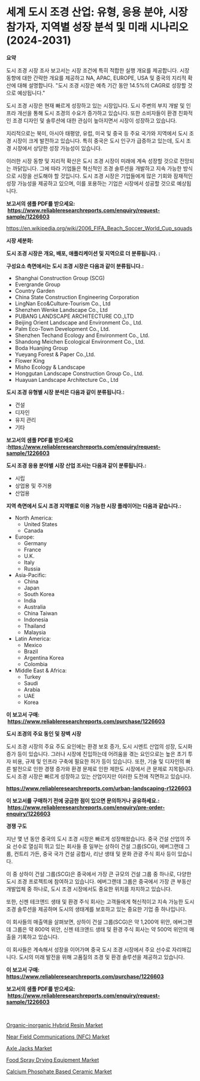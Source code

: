 <p><h1>세계 도시 조경 산업: 유형, 응용 분야, 시장 참가자, 지역별 성장 분석 및 미래 시나리오 (2024-2031)</h1></p><p><strong>요약</strong></p>
<p><p>도시 조경 시장 조사 보고서는 시장 조건에 특히 적합한 실행 개요를 제공합니다. 시장 동향에 대한 간략한 개요를 제공하고 NA, APAC, EUROPE, USA 및 중국의 지리적 확산에 대해 설명합니다. "도시 조경 시장은 예측 기간 동안 14.5%의 CAGR로 성장할 것으로 예상됩니다."</p><p>도시 조경 시장은 현재 빠르게 성장하고 있는 시장입니다. 도시 주변의 부지 개발 및 인프라 개선을 통해 도시 조경의 수요가 증가하고 있습니다. 또한 소비자들이 환경 친화적인 조경 디자인 및 솔루션에 대한 관심이 높아지면서 시장이 성장하고 있습니다.</p><p>지리적으로는 북미, 아시아 태평양, 유럽, 미국 및 중국 등 주요 국가와 지역에서 도시 조경 시장이 크게 발전하고 있습니다. 특히 중국은 도시 인구가 급증하고 있는데, 도시 조경 시장에서 상당한 성장 가능성이 있습니다.</p><p>이러한 시장 동향 및 지리적 확산은 도시 조경 시장이 미래에 계속 성장할 것으로 전망되는 까닭입니다. 그에 따라 기업들은 혁신적인 조경 솔루션을 개발하고 지속 가능한 방식으로 시장을 선도해야 할 것입니다. 도시 조경 시장은 기업들에게 많은 기회와 잠재적인 성장 가능성을 제공하고 있으며, 이를 포용하는 기업은 시장에서 성공할 것으로 예상됩니다.</p></p>
<p><strong>보고서의 샘플 PDF를 받으세요: &nbsp;<a href="https://www.reliableresearchreports.com/enquiry/request-sample/1226603">https://www.reliableresearchreports.com/enquiry/request-sample/1226603</a></strong></p>
<p><a href="https://en.wikipedia.org/wiki/2006_FIFA_Beach_Soccer_World_Cup_squads">https://en.wikipedia.org/wiki/2006_FIFA_Beach_Soccer_World_Cup_squads</a></p>
<p><strong>시장 세분화:</strong></p>
<p><strong> 도시 조경 시장은 개요, 배포, 애플리케이션 및 지역으로 더 분류됩니다. :</strong></p>
<p><strong>구성요소 측면에서는 도시 조경 시장은 다음과 같이 분류됩니다.:</strong></p>
<p><ul><li>Shanghai Construction Group (SCG)</li><li>Evergrande Group</li><li>Country Garden</li><li>China State Construction Engineering Corporation</li><li>LingNan Eco&Culture-Tourism Co., Ltd</li><li>Shenzhen Wenke Landscape Co., Ltd</li><li>PUBANG LANDSCAPE ARCHITECTURE CO.,LTD</li><li>Beijing Orient Landscape and Environment Co., Ltd.</li><li>Palm Eco-Town Development Co., Ltd.</li><li>Shenzhen Techand Ecology and Environment Co., Ltd.</li><li>Shandong Meichen Ecological Environment Co., Ltd.</li><li>Boda Huanjing Group</li><li>Yueyang Forest & Paper Co.,Ltd.</li><li>Flower King</li><li>Misho Ecology & Landscape</li><li>Honggutan Landscape Construction Group Co., Ltd.</li><li>Huayuan Landscape Architecture Co., Ltd</li></ul></p>
<p><strong> 도시 조경 유형별 시장 분석은 다음과 같이 분류됩니다.:</strong></p>
<p><ul><li>건설</li><li>디자인</li><li>유지 관리</li><li>기타</li></ul></p>
<p><strong>보고서의 샘플 PDF를 받으세요 :<a href="https://www.reliableresearchreports.com/enquiry/request-sample/1226603">https://www.reliableresearchreports.com/enquiry/request-sample/1226603</a></strong></p>
<p><strong> 도시 조경 응용 분야별 시장 산업 조사는 다음과 같이 분류됩니다.:</strong></p>
<p><ul><li>시립</li><li>상업용 및 주거용</li><li>산업용</li></ul></p>
<p><strong>지역 측면에서 도시 조경 지역별로 이용 가능한 시장 플레이어는 다음과 같습니다.:</strong></p>
<p><ul>
    <li>
        North America:
        <ul>
            <li>United States</li>
            <li>Canada</li>
        </ul>
    </li>
    <li>
        Europe:
        <ul>
            <li>Germany</li>
            <li>France</li>
            <li>U.K.</li>
            <li>Italy</li>
            <li>Russia</li>
        </ul>
    </li>
    <li>
        Asia-Pacific:
        <ul>
            <li>China</li>
            <li>Japan</li>
            <li>South Korea</li>
            <li>India</li>
            <li>Australia</li>
            <li>China Taiwan</li>
            <li>Indonesia</li>
            <li>Thailand</li>
            <li>Malaysia</li>
        </ul>
    </li>
    <li>
        Latin America:
        <ul>
            <li>Mexico</li>
            <li>Brazil</li>
            <li>Argentina Korea</li>
            <li>Colombia</li>
        </ul>
    </li>
    <li>
        Middle East & Africa:
        <ul>
            <li>Turkey</li>
            <li>Saudi</li>
            <li>Arabia</li>
            <li>UAE</li>
            <li>Korea</li>
        </ul>
    </li>
    </ul></p>
<p><strong>이 보고서 구매: &nbsp;<a href="https://www.reliableresearchreports.com/purchase/1226603">https://www.reliableresearchreports.com/purchase/1226603</a></strong></p>
<p><strong>도시 조경의 주요 동인 및 장벽 시장</strong></p>
<p><p>도시 조경 시장의 주요 주도 요인에는 환경 보호 증가, 도시 시멘트 산업의 성장, 도시화 증가 등이 있습니다. 그러나 시장에 진입하는데 어려움을 겪는 요인으로는 높은 초기 투자 비용, 규제 및 인프라 구축에 필요한 허가 등이 있습니다. 또한, 기술 및 디자인의 빠른 발전으로 인한 경쟁 증가와 환경 문제로 인한 제한도 시장에서 큰 문제로 지목됩니다. 도시 조경 시장은 빠르게 성장하고 있는 산업이지만 이러한 도전에 직면하고 있습니다.</p></p>
<p><strong><a href="https://www.reliableresearchreports.com/urban-landscaping-r1226603">https://www.reliableresearchreports.com/urban-landscaping-r1226603</a></strong></p>
<p><strong>이 보고서를 구매하기 전에 궁금한 점이 있으면 문의하거나 공유하세요.: &nbsp;<a href="https://www.reliableresearchreports.com/enquiry/pre-order-enquiry/1226603">https://www.reliableresearchreports.com/enquiry/pre-order-enquiry/1226603</a></strong></p>
<p><strong>경쟁 구도</strong></p>
<p><p>지난 몇 년 동안 중국의 도시 조경 시장은 빠르게 성장해왔습니다. 중국 건설 산업의 주요 선수로 열심히 뛰고 있는 회사들 중 일부는 상하이 건설 그룹(SCG), 에버그랜데 그룹, 컨트리 가든, 중국 국가 건설 공합사, 리난 생태 및 문화 관광 주식 회사 등이 있습니다.</p><p>이 중 상하이 건설 그룹(SCG)은 중국에서 가장 큰 규모의 건설 그룹 중 하나로, 다양한 도시 조경 프로젝트에 참여하고 있습니다. 에버그랜데 그룹은 중국에서 가장 큰 부동산 개발업체 중 하나로, 도시 조경 시장에서도 중요한 위치를 차지하고 있습니다.</p><p>또한, 신젠 테크앤드 생태 및 환경 주식 회사는 고객들에게 혁신적이고 지속 가능한 도시 조경 솔루션을 제공하며 도시의 생태계를 보호하고 있는 중요한 기업 중 하나입니다.</p><p>이 회사들의 매출액을 살펴보면, 상하이 건설 그룹(SCG)은 약 1,200억 위안, 에버그랜데 그룹은 약 800억 위안, 신젠 테크앤드 생태 및 환경 주식 회사는 약 500억 위안의 매출을 기록하고 있습니다.</p><p>이 회사들은 계속해서 성장을 이어가며 중국 도시 조경 시장에서 주요 선수로 자리매깁니다. 도시의 미래 발전을 위해 고품질의 조경 및 환경 솔루션을 제공하고 있습니다.</p></p>
<p><strong>이 보고서 구매: &nbsp; <a href="https://www.reliableresearchreports.com/purchase/1226603">https://www.reliableresearchreports.com/purchase/1226603</a></strong></p>
<p><strong>보고서의 샘플 PDF를 받으세요: &nbsp;<a href="https://www.reliableresearchreports.com/enquiry/request-sample/1226603">https://www.reliableresearchreports.com/enquiry/request-sample/1226603</a></strong><strong></strong></p>
<p>&nbsp;</p>
<p><p><a href="https://github.com/LouieAltenwert/Market-Research-Report-List-1/blob/main/organic-inorganic-hybrid-resin-market.md">Organic-inorganic Hybrid Resin Market</a></p><p><a href="https://issuu.com/reportprime-2/docs/near-field-communications-nfc-market-size-2030.ppt">Near Field Communications (NFC) Market</a></p><p><a href="https://www.linkedin.com/pulse/global-axle-jacks-market-trends-insights-growth-opportunities-tykhf?trackingId=J6%2Bi2HieFmVCLDC0tBgj2g%3D%3D">Axle Jacks Market</a></p><p><a href="https://www.linkedin.com/pulse/global-food-spray-drying-equipment-market-product-type-application-ihk3f?trackingId=tXc3fTspcztX%2B6PIQ9ZXpA%3D%3D">Food Spray Drying Equipment Market</a></p><p><a href="https://github.com/thomasBaker655/Market-Research-Report-List-1/blob/main/calcium-phosphate-based-ceramic-market.md">Calcium Phosphate Based Ceramic Market</a></p></p>